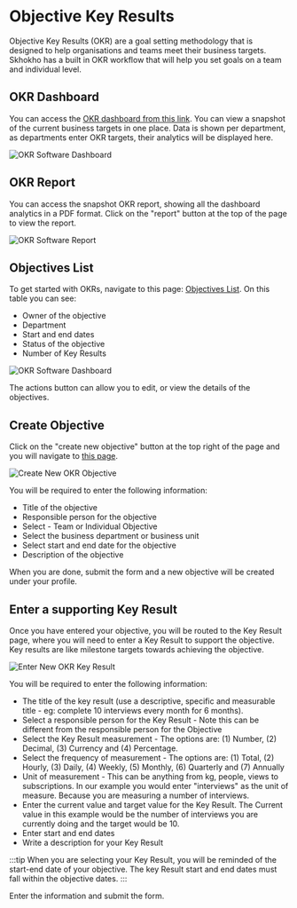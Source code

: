 # Objective Key Results

Objective Key Results (OKR) are a goal setting methodology that is designed to help organisations and teams meet their business targets. Skhokho has a built in OKR workflow that will help you set goals on a team and individual level.

## OKR Dashboard

You can access the [OKR dashboard from this link](https://skhokho.io/management/okr-dashboard). You can view a snapshot of the current business targets in one place. Data is shown per department, as departments enter OKR targets, their analytics will be displayed here.

![OKR Software Dashboard](/img/okr_app_dashboard.png)

## OKR Report

You can access the snapshot OKR report, showing all the dashboard analytics in a PDF format. Click on the "report" button at the top of the page to view the report.

![OKR Software Report](/img/okr_app_report.png)

## Objectives List
To get started with OKRs, navigate to this page: [Objectives List](https://skhokho.io/management/team-objectives/view). On this table you can see:
* Owner of the objective
* Department
* Start and end dates
* Status of the objective
* Number of Key Results

![OKR Software Dashboard](/img/okr_objectives_list.png)

The actions button can allow you to edit, or view the details of the objectives.

## Create Objective

Click on the "create new objective" button at the top right of the page and you will navigate to [this page](https://skhokho.io/management/team-objectives/create).

![Create New OKR Objective](/img/create_new_okr_objective.png)

You will be required to enter the following information:
* Title of the objective
* Responsible person for the objective
* Select - Team or Individual Objective
* Select the business department or business unit
* Select start and end date for the objective
* Description of the objective

When you are done, submit the form and a new objective will be created under your profile.

## Enter a supporting Key Result
Once you have entered your objective, you will be routed to the Key Result page, where you will need to enter a Key Result to support the objective. Key results are like milestone targets towards achieving the objective.

![Enter New OKR Key Result](/img/create_okr_key_result.png)

You will be required to enter the following information:
* The title of the key result (use a descriptive, specific and measurable title - eg: complete 10 interviews every month for 6 months).
* Select a responsible person for the Key Result - Note this can be different from the responsible person for the Objective
* Select the Key Result measurement - The options are: (1) Number, (2) Decimal, (3) Currency and (4) Percentage.
* Select the frequency of measurement - The options are: (1) Total, (2) Hourly, (3) Daily, (4) Weekly, (5) Monthly, (6) Quarterly and (7) Annually
* Unit of measurement - This can be anything from kg, people, views to subscriptions. In our example you would enter "interviews" as the unit of measure. Because you are measuring a number of interviews.
* Enter the current value and target value for the Key Result. The Current value in this example would be the number of interviews you are currently doing and the target would be 10.
* Enter start and end dates
* Write a description for your Key Result

:::tip
When you are selecting your Key Result, you will be reminded of the start-end date of your objective. The key Result start and end dates must fall within the objective dates.
:::

Enter the information and submit the form.
